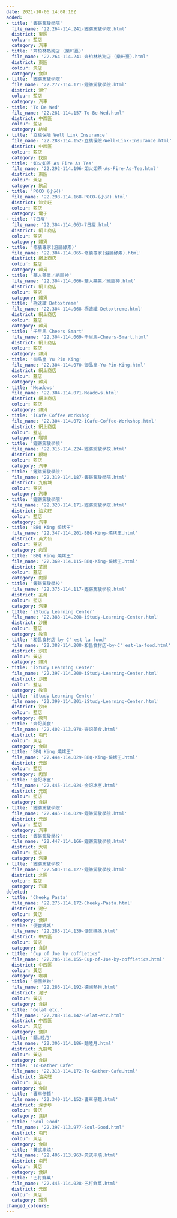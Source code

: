 ```yaml
---
date: 2021-10-06 14:08:10Z
added:
- title: '鏗鏘駕駛學院'
  file_name: '22.264-114.241-鏗鏘駕駛學院.html'
  district: 東區
  colour: 藍店
  category: 汽車
- title: '齊柏林熱狗店 (樂軒臺)'
  file_name: '22.264-114.241-齊柏林熱狗店-(樂軒臺).html'
  district: 東區
  colour: 黃店
  category: 食肆
- title: '鏗鏘駕駛學院'
  file_name: '22.277-114.171-鏗鏘駕駛學院.html'
  district: 灣仔
  colour: 藍店
  category: 汽車
- title: 'To Be Wed'
  file_name: '22.281-114.157-To-Be-Wed.html'
  district: 中西區
  colour: 藍店
  category: 結婚
- title: '立橋保險 Well Link Insurance'
  file_name: '22.288-114.152-立橋保險-Well-Link-Insurance.html'
  district: 中西區
  colour: 藍店
  category: 找換
- title: '如火如茶 As Fire As Tea'
  file_name: '22.292-114.196-如火如茶-As-Fire-As-Tea.html'
  district: 東區
  colour: 黃店
  category: 飲品
- title: 'POCO (小米)'
  file_name: '22.298-114.168-POCO-(小米).html'
  district: 油尖旺
  colour: 藍店
  category: 電子
- title: '7日瘦'
  file_name: '22.304-114.063-7日瘦.html'
  district: 網上商店
  colour: 藍店
  category: 雜貨
- title: '修腩專家(溶腩酵素)'
  file_name: '22.304-114.065-修腩專家(溶腩酵素).html'
  district: 網上商店
  colour: 藍店
  category: 雜貨
- title: '華人藥業／絕脂神'
  file_name: '22.304-114.066-華人藥業／絕脂神.html'
  district: 網上商店
  colour: 藍店
  category: 雜貨
- title: '極速纖 Detoxtreme'
  file_name: '22.304-114.068-極速纖-Detoxtreme.html'
  district: 網上商店
  colour: 藍店
  category: 雜貨
- title: '千里馬 Cheers Smart'
  file_name: '22.304-114.069-千里馬-Cheers-Smart.html'
  district: 網上商店
  colour: 藍店
  category: 雜貨
- title: '御品皇 Yu Pin King'
  file_name: '22.304-114.070-御品皇-Yu-Pin-King.html'
  district: 網上商店
  colour: 藍店
  category: 雜貨
- title: 'Meadows'
  file_name: '22.304-114.071-Meadows.html'
  district: 網上商店
  colour: 藍店
  category: 雜貨
- title: 'iCafe Coffee Workshop'
  file_name: '22.304-114.072-iCafe-Coffee-Workshop.html'
  district: 網上商店
  colour: 藍店
  category: 咖啡
- title: '鏗鏘駕駛學校'
  file_name: '22.315-114.224-鏗鏘駕駛學校.html'
  district: 觀塘
  colour: 藍店
  category: 汽車
- title: '鏗鏘駕駛學院'
  file_name: '22.319-114.187-鏗鏘駕駛學院.html'
  district: 九龍城
  colour: 藍店
  category: 汽車
- title: '鏗鏘駕駛學院'
  file_name: '22.320-114.171-鏗鏘駕駛學院.html'
  district: 油尖旺
  colour: 藍店
  category: 汽車
- title: 'BBQ King 燒烤王'
  file_name: '22.347-114.201-BBQ-King-燒烤王.html'
  district: 黃大仙
  colour: 藍店
  category: 肉類
- title: 'BBQ King 燒烤王'
  file_name: '22.369-114.115-BBQ-King-燒烤王.html'
  district: 荃灣
  colour: 藍店
  category: 肉類
- title: '鏗鏘駕駛學校'
  file_name: '22.373-114.117-鏗鏘駕駛學校.html'
  district: 荃灣
  colour: 藍店
  category: 汽車
- title: 'iStudy Learning Center'
  file_name: '22.388-114.208-iStudy-Learning-Center.html'
  district: 沙田
  colour: 藍店
  category: 教育
- title: '和昌食材店 by C''est la food'
  file_name: '22.388-114.208-和昌食材店-by-C''est-la-food.html'
  district: 沙田
  colour: 黃店
  category: 雜貨
- title: 'iStudy Learning Center'
  file_name: '22.397-114.200-iStudy-Learning-Center.html'
  district: 沙田
  colour: 藍店
  category: 教育
- title: 'iStudy Learning Center'
  file_name: '22.399-114.201-iStudy-Learning-Center.html'
  district: 沙田
  colour: 藍店
  category: 教育
- title: '齊記美食'
  file_name: '22.402-113.978-齊記美食.html'
  district: 屯門
  colour: 黃店
  category: 食肆
- title: 'BBQ King 燒烤王'
  file_name: '22.444-114.029-BBQ-King-燒烤王.html'
  district: 元朗
  colour: 藍店
  category: 肉類
- title: '金記冰室'
  file_name: '22.445-114.024-金記冰室.html'
  district: 元朗
  colour: 藍店
  category: 食肆
- title: '鏗鏘駕駛學院'
  file_name: '22.445-114.029-鏗鏘駕駛學院.html'
  district: 元朗
  colour: 藍店
  category: 汽車
- title: '鏗鏘駕駛學校'
  file_name: '22.447-114.166-鏗鏘駕駛學校.html'
  district: 大埔
  colour: 藍店
  category: 汽車
- title: '鏗鏘駕駛學校'
  file_name: '22.503-114.127-鏗鏘駕駛學校.html'
  district: 北區
  colour: 藍店
  category: 汽車
deleted:
- title: 'Cheeky Pasta'
  file_name: '22.275-114.172-Cheeky-Pasta.html'
  district: 灣仔
  colour: 黃店
  category: 食肆
- title: '便當媽媽'
  file_name: '22.285-114.139-便當媽媽.html'
  district: 中西區
  colour: 黃店
  category: 食肆
- title: 'Cup of Joe by coffietics'
  file_name: '22.286-114.155-Cup-of-Joe-by-coffietics.html'
  district: 中西區
  colour: 黃店
  category: 咖啡
- title: '德國熱狗'
  file_name: '22.286-114.192-德國熱狗.html'
  district: 灣仔
  colour: 黃店
  category: 食肆
- title: 'Gelat etc.'
  file_name: '22.288-114.142-Gelat-etc.html'
  district: 中西區
  colour: 黃店
  category: 食肆
- title: '麵.睦月'
  file_name: '22.306-114.186-麵睦月.html'
  district: 九龍城
  colour: 黃店
  category: 食肆
- title: 'To-Gather Cafe'
  file_name: '22.318-114.172-To-Gather-Cafe.html'
  district: 油尖旺
  colour: 黃店
  category: 食肆
- title: '饔車仔麵'
  file_name: '22.340-114.152-饔車仔麵.html'
  district: 深水埗
  colour: 黃店
  category: 食肆
- title: 'Soul Good'
  file_name: '22.397-113.977-Soul-Good.html'
  district: 屯門
  colour: 黃店
  category: 食肆
- title: '黃式串燒'
  file_name: '22.406-113.963-黃式串燒.html'
  district: 屯門
  colour: 黃店
  category: 食肆
- title: '巴打鮮菓'
  file_name: '22.445-114.028-巴打鮮菓.html'
  district: 元朗
  colour: 黃店
  category: 雜貨
changed_colours:
---
```

